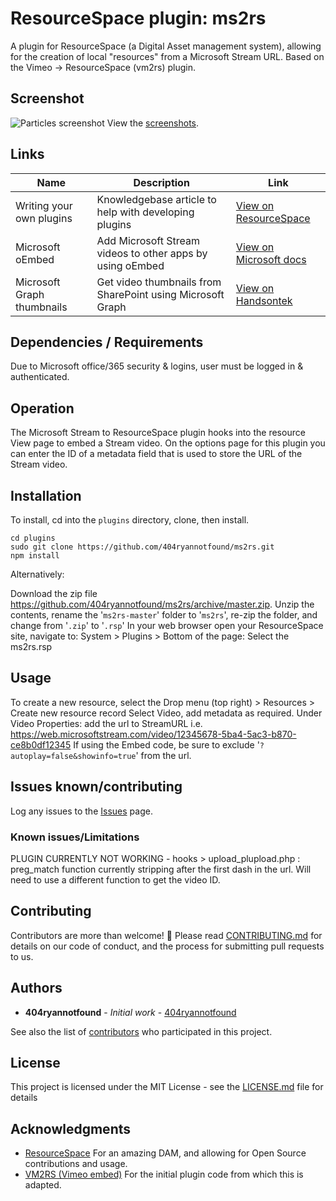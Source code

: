 # ResourceSpace plugin: ms2rs

A plugin for ResourceSpace (a Digital Asset management system), allowing for the creation of local "resources" from a Microsoft Stream URL. Based on the Vimeo -> ResourceSpace (vm2rs) plugin.
 

## Screenshot

![Particles screenshot](/public/resourcespace.jpg)
View the [screenshots](https://github.com/404ryannotfound/ms2rs/tree/master/public).

## Links

Name | Description | Link
------------ | ------------- | -------------
Writing your own plugins|Knowledgebase article to help with developing plugins| [View on ResourceSpace](https://www.resourcespace.com/knowledge-base/developers/modifications-and-writing-your-own-plugin)
Microsoft oEmbed|Add Microsoft Stream videos to other apps by using oEmbed| [View on Microsoft docs](https://docs.microsoft.com/en-us/stream/embed-video-oembed)
Microsoft Graph thumbnails|Get video thumbnails from SharePoint using Microsoft Graph| [View on Handsontek](https://sharepoint.handsontek.net/2019/06/11/get-video-thumbnails-from-sharepoint-using-microsoft-graph/)

## Dependencies / Requirements
Due to Microsoft office/365 security & logins, user must be logged in & authenticated.

## Operation
The Microsoft Stream to ResourceSpace plugin hooks into the resource View page to embed a Stream video. On the options page for this plugin you can enter the ID of a metadata field that is used to store the URL of the Stream video.

## Installation

To install, cd into the `plugins` directory, clone, then install.
```
cd plugins
sudo git clone https://github.com/404ryannotfound/ms2rs.git
npm install
```
Alternatively:

Download the zip file https://github.com/404ryannotfound/ms2rs/archive/master.zip. Unzip the contents, rename the '```ms2rs-master```' folder to '```ms2rs```', re-zip the folder, and change from '```.zip```' to '```.rsp```'
In your web browser open your ResourceSpace site, navigate to: System >  Plugins > Bottom of the page: Select the  ms2rs.rsp 

## Usage
To create a new resource, select the Drop menu (top right) > Resources > Create new resource record
Select Video, add metadata as required. Under Video Properties: add the url to StreamURL i.e. https://web.microsoftstream.com/video/12345678-5ba4-5ac3-b870-ce8b0df12345
If using the Embed code, be sure to exclude '```?autoplay=false&showinfo=true```' from the url.


## Issues known/contributing

Log any issues to the [Issues](https://github.com/404ryannotfound/ms2rs/issues) page.

### Known issues/Limitations

PLUGIN CURRENTLY NOT WORKING - hooks > upload_plupload.php : preg_match function currently stripping after the first dash in the url. Will need to use a different function to get the video ID.

## Contributing

Contributors are more than welcome! :hugs: Please read [CONTRIBUTING.md](https://gist.github.com/404ryannotfound/0ca9e2841326f3b115b437008fec5233) for details on our code of conduct, and the process for submitting pull requests to us.

## Authors

* **404ryannotfound** - *Initial work* - [404ryannotfound](https://github.com/404ryannotfound)

See also the list of [contributors](https://github.com/404ryannotfound/ms2rs/contributors) who participated in this project.

## License

This project is licensed under the MIT License - see the [LICENSE.md](LICENSE.md) file for details

## Acknowledgments

* [ResourceSpace](https://www.resourcespace.com/) For an amazing DAM, and allowing for Open Source contributions and usage.
* [VM2RS (Vimeo embed)](https://www.resourcespace.com/knowledge-base/plugins/vm2rs) For the initial plugin code from which this is adapted.
